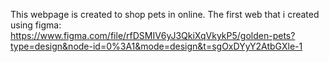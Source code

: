 This webpage is created to shop pets in online.
The first web that i created using figma: https://www.figma.com/file/rfDSMIV6yJ3QkiXqVkykP5/golden-pets?type=design&node-id=0%3A1&mode=design&t=sgOxDYyY2AtbGXle-1
